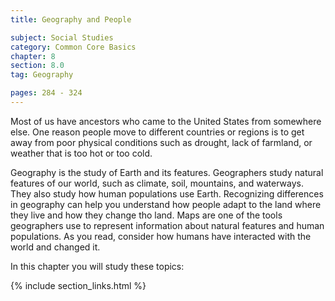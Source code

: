 ```yaml
---
title: Geography and People

subject: Social Studies
category: Common Core Basics
chapter: 8
section: 8.0
tag: Geography

pages: 284 - 324
---
```

Most of us have ancestors who came to the United States from somewhere else. One reason people move to different countries or regions is to get away from poor physical conditions such as drought, lack of farmland, or weather that is too hot or too cold.

Geography is the study of Earth and its features. Geographers study natural features of our world, such as climate, soil, mountains, and waterways. They also study how human populations use Earth. Recognizing differences in geography can help you understand how people adapt to the land where they live and how they change tho land. Maps are one of the tools geographers use to represent information about natural features and human populations. As you read, consider how humans have interacted with the world and changed it.

In this chapter you will study these topics:

{% include section_links.html %}
